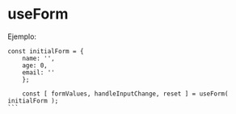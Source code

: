 # useForm

Ejemplo:
````
const initialForm = {
    name: '',
    age: 0,
    email: ''
    };

    const [ formValues, handleInputChange, reset ] = useForm( initialForm );
```